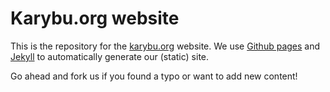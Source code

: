 # Karybu.org website

This is the repository for the [karybu.org](http://karybu.org) website. We use [Github pages](https://help.github.com/articles/creating-pages-with-the-automatic-generator) and [Jekyll](http://jekyllrb.com/) to automatically generate our (static) site.

Go ahead and fork us if you found a typo or want to add new content!